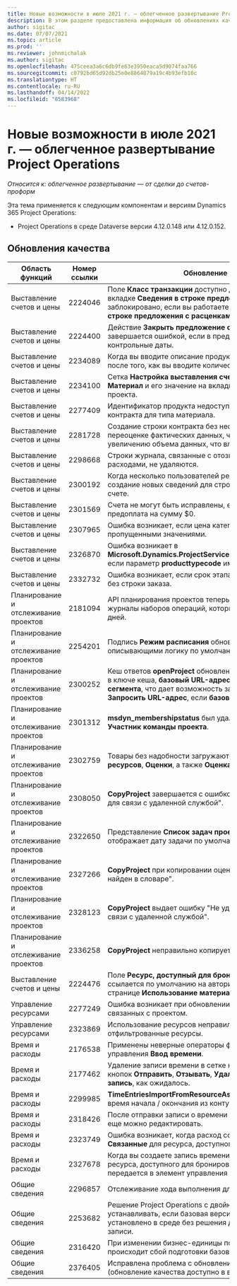 ```yaml
---
title: Новые возможности в июле 2021 г. — облегченное развертывание Project Operations
description: В этом разделе предоставлена информация об обновлениях качества, доступных для выпуска облегченного развертывания Project Operations (июль 2021 года).
author: sigitac
ms.date: 07/07/2021
ms.topic: article
ms.prod: ''
ms.reviewer: johnmichalak
ms.author: sigitac
ms.openlocfilehash: 475ceea3a6c6db9fe63e3950eaca5d9074faa766
ms.sourcegitcommit: c0792bd65d92db25e0e8864879a19c4b93efb10c
ms.translationtype: HT
ms.contentlocale: ru-RU
ms.lasthandoff: 04/14/2022
ms.locfileid: "8583968"
---
```

# <a name="whats-new-july-2021---project-operations-lite-deployment"></a>Новые возможности в июле 2021 г. — облегченное развертывание Project Operations

_Относится к: облегченное развертывание — от сделки до счетов-проформ_

Эта тема применяется к следующим компонентам и версиям Dynamics 365 Project Operations:

  - Project Operations в среде Dataverse версии 4.12.0.148 или 4.12.0.152.

## <a name="quality-updates"></a>Обновления качества
| **Область функций**              | **Номер ссылки** | **Обновление качества**                                                                                                                                                                                             |
|-------------------------------|----------------------|----------------------------------------------------------------------------------------------------------------------------------------------------------------------------------------------------------------|
| Выставление счетов и цены           | 2224046              | Поле **Класс транзакции** доступно для редактирования на вкладке **Сведения в строке предложения с расценками**, но оно заблокировано, если вы работаете со страницы **Сведения в строке предложения с расценками**.                                                                     |
| Выставление счетов и цены           | 2224400              | Действие **Закрыть предложение с расценками как успешное** завершается ошибкой, если в предложении отсутствуют контрольные даты.                                                                                                                                    |
| Выставление счетов и цены           | 2234089              | Когда вы вводите описание продукта вручную, оно удаляется после того, как вы вводите количество для оценки материала.                                                                                                                         |
| Выставление счетов и цены           | 2234100              | Сетка **Настройка выставления счетов** не включает столбец **Материал** и его значение на вкладке **Выставление счетов** для проекта.                                                                                                       |
| Выставление счетов и цены           | 2277409              | Идентификатор продукта недоступен в сведениях строки контракта для типа материала.                                                                                                                                        |
| Выставление счетов и цены           | 2281728              | Создание строки контракта без необходимости приводит к переоценке фактических данных, что приводит к значительному увеличению объема данных, что влияет на эффективность.                                                                                |
| Выставление счетов и цены           | 2298668              | Строки журнала, связанные с отозванными и удаленными расходами, не удаляются.                                                                                                                                     |
| Выставление счетов и цены           | 2300192              | Когда несколько пользователей редактируют счет, возможно создание новых сведений для строки счета в подтвержденном счете.                                                                                   |
| Выставление счетов и цены           | 2301569              | Счета не могут быть исправлены, если была применена предоплата на сумму \$0.                                                                                                                                        |
| Выставление счетов и цены           | 2307965              | Ошибка возникает, если цена категории создается с пропущенными значениями.                                                                                                                           |
| Выставление счетов и цены           | 2326870              | Ошибка возникает в **Microsoft.Dynamics.ProjectService.Plugins.PostInvoiceLineDelete**, если параметр **producttypecode** имеет нулевое значение.                                                                            |
| Выставление счетов и цены           | 2332732              | Ошибка возникает, если срок этапа в строке контракта создается без строки заказа.                                                                                                                |
| Планирование и отслеживание проектов | 2181094              | API планирования проектов теперь поддерживает журналы PSS и журналы наборов операций, которые хранятся в течение 90 дней.                                                                                                                  |
| Планирование и отслеживание проектов | 2254201              | Подпись **Режим расписания** обновляется сведениями, описывающими логику по умолчанию.                                                                                                                                      |
| Планирование и отслеживание проектов | 2300252              | Кеш ответов **openProject** обновлен и включает владельца токена в ключе кеша, **базовый URL-адрес**, а также **URL-адрес сегмента**, что дает возможность заново создать параметр **Запросить URL-адрес**, если **базовый URL-адрес** меняется. |
| Планирование и отслеживание проектов | 2301312              | **msdyn_membershipstatus** был удален из представления **Участник команды проекта**.                                                                                                                                        |
| Планирование и отслеживание проектов | 2302759              | Товары без надобности загружаются на вкладки **Назначение ресурсов**, **Оценки**, а также **Оценка расходов**.                                                                                                        |
| Планирование и отслеживание проектов | 2308050              | **CopyProject** завершается с ошибкой "Не удалось получить токен для связи с удаленной службой".                                                                                                                           |
| Планирование и отслеживание проектов | 2322650              | Представление **Список задач проекта** было обновлено и теперь отображает дату задачи по умолчанию.                                                                                                            |
| Планирование и отслеживание проектов | 2327266              | **CopyProject** при копировании оценок выдает ошибку "Ключ не найден в словаре".                                                                                                      |
| Планирование и отслеживание проектов | 2328123              | **CopyProject** выдает ошибку "Не удалось получить токен для связи с удаленной службой".                                                                                                                          |
| Планирование и отслеживание проектов | 2336258              | **CopyProject** неправильно копирует названия позиций ресурсов.                                                                                                                                                 |
| Выставление счетов и цены           | 2224476              | Поле **Ресурс, доступный для бронирования** неправильно ссылается по умолчанию на авторизованного пользователя на странице **Использование материалов**.                                                                                                            |
| Управление ресурсами           | 2277249              | Ошибка возникает при обновлении потребности в ресурсах, не связанных с проектом.                                                                                                            |
| Управление ресурсами           | 2323869              | Использование ресурсов неправильно распознает отфильтрованные ресурсы.                                                                                                                                             |
| Время и расходы              | 2176538              | Применены неверные операторы фильтров к элементу управления **Ввод времени**.                                                                                                                                                   |
| Время и расходы              | 2177462              | Удаление записи времени в сетке не обновляет состояние кнопок **Отправить**, **Отзывать**, **Удалить**, а также **Редактировать запись**, как ожидалось.                                                                                        |
| Время и расходы              | 2299985              | **TimeEntriesImportFromResourceAssignment** не поддерживает время начала / окончания из контуров назначения.                                                                                                  |
| Время и расходы              | 2318426              | После отправки записи о времени заблокированные поля все еще можно редактировать.                                                                                                                                   |
| Время и расходы              | 2323749              | Ошибка возникает, когда расход создается из вкладки **Связанные** для ресурса, доступного для бронирования.                                                                                                      |
| Время и расходы              | 2327678              | Когда вы создаете запись времени из вкладки **Связанные** для ресурса, доступного для бронирования, родительский ресурс не передается в элемент управления вводом времени.                                                                            |
| Общие сведения                       | 2296857              | Отслеживание хода выполнения длительных заданий.                                                                                                                                                                        |
| Общие сведения                       | 2253682              | Решение Project Operations с двойной записью не следует устанавливать, если базовая версия с двойной записью установлено в среде без решения для оркестрации двойной записи.                                                |
| Общие сведения                       | 2316420              | При изменении бизнес-единицы пользователя приложения происходит сбой подготовки базовой версии Project Service.                                                                                                                     |
| Общие сведения                       | 2376405              | Исправлена проблема с обновлением, управляемым издателем (обновление качества доступно в версии 4.12.0.152)                                                                                                                     |
